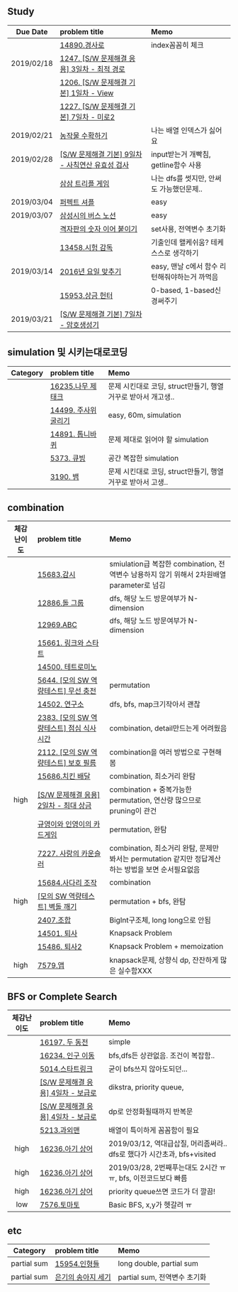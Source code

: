 ## Study
|Due Date        | problem title| Memo|
|:-------------:|:-------------|:-------------|
||[14890.경사로](makepath.cpp)|index꼼꼼히 체크|
|2019/02/18| [1247. [S/W 문제해결 응용] 3일차 - 최적 경로](1247.cpp)||
||[1206. [S/W 문제해결 기본] 1일차 - View](view.cpp)||
||[1227. [S/W 문제해결 기본] 7일차 - 미로2](maze.cpp)||
|2019/02/21| [농작물 수확하기](farm.cpp)| 나는 배열 인덱스가 싫어요|
|2019/02/28|[[S/W 문제해결 기본] 9일차 - 사칙연산 유효성 검사](validation.cpp)|input받는거 개빡침, getline함수 사용|
||[삼삼 트리플 게임](triple.cpp)|나는 dfs를 썻지만, 안써도 가능했던문제..|
|2019/03/04|[퍼펙트 셔플](shuffle.cpp)|easy|
|2019/03/07|[삼성시의 버스 노선](busline.cpp)|easy|
||[격자판의 숫자 이어 붙이기](lattice.cpp)|set사용, 전역변수 초기화|
||[13458.시험 감독](supervisor.cpp)|기출인데 왤케쉬움? 테케 스스로 생각하기|
|2019/03/14|[2016년 요일 맞추기](datcnt.cpp)|easy, 맨날 c에서 함수 리턴해줘야하는거 까먹음|
||[15953.상금 헌터](huter.cpp)|0-based, 1-based신경써주기|
|2019/03/21|[[S/W 문제해결 기본] 7일차 - 암호생성기](crpyto.cpp)||


## simulation 및 시키는대로코딩
| Category      | problem title| Memo|
|:-------------:|:-------------|:-------------|
||[16235.나무 제태크](tree.cpp)|문제 시킨대로 코딩, struct만들기, 행열 거꾸로 받아서 개고생..|
||[14499. 주사위 굴리기](dice.cpp)|easy, 60m, simulation|
||[14891. 톱니바퀴](gear.cpp)|문제 제대로 읽어야 할 simulation|
||[5373. 큐빙](cubing.cpp)|공간 복잡한 simulation|
||[3190. 뱀](snake.cpp)|문제 시킨대로 코딩, struct만들기, 행열 거꾸로 받아서 고생.. |

## combination
| 체감난이도      | problem title| Memo|
|:-------------:|:-------------|:-------------|
||[15683.감시](combination/cctv.cpp)|smiulation급 복잡한 combination, 전역변수 남용하지 않기 위해서 2차원배열 parameter로 넘김|
||[12886.돌 그룹](combination/stongroup.cpp)|dfs, 해당 노드 방문여부가 N-dimension|
||[12969.ABC](combination/abc.cpp)|dfs, 해당 노드 방문여부가 N-dimension|
||[15661. 링크와 스타트](combination/linksoccor.cpp)||
||[14500. 테트로미노](combination/tetromino.cpp)||
||[5644. [모의 SW 역량테스트] 무선 충전](combination/wireless.cpp)|permutation|
||[14502. 연구소](combination/lab.cpp)|dfs, bfs, map크기작아서 괜찮|
||[2383. [모의 SW 역량테스트] 점심 식사시간](combination/helllunch.cpp)|combination, detail만드는게 어려웠음|
||[2112. [모의 SW 역량테스트] 보호 필름](combination/film.cpp)|combination을 여러 방법으로 구현해봄|
||[15686.치킨 배달](combination/chicken.cpp)|combination, 최소거리 완탐|
|high|[[S/W 문제해결 응용] 2일차 - 최대 상금](combination/reward.cpp)|combination + 중복가능한 permutation, 연산량 많으므로 pruning이 관건|
||[규영이와 인영이의 카드게임](combination/cardgame2.cpp)|permutation, 완탐|
||[7227. 사랑의 카운슬러](combination/counselor.cpp)|combination, 최소거리 완탐, 문제만 봐서는 permutation 같지만 정답계산하는 방법을 보면 순서필요없음|
||[15684.사다리 조작](combination/ladder.cpp)|combination|
|high|[[모의 SW 역량테스트] 벽돌 깨기](combination/explode.cpp)|permutation + bfs, 완탐|
||[2407.조합](combination/combination.cpp)|BigInt구조체, long long으로 안됨|
||[14501. 퇴사](quit.cpp)|Knapsack Problem|
||[15486. 퇴사2](quit2.cpp)|Knapsack Problem + memoization|
|high|[7579.앱](app.cpp)| knapsack문제, 상향식 dp, 잔잔하게 많은 실수함XXX|

## BFS or Complete Search
|체감난이도        | problem title| Memo|
|:-------------:|:-------------|:-------------| 
||[16197. 두 동전](bfs/twocoin.cpp)|simple|
||[16234. 인구 이동](bfs/migration.cpp)|bfs,dfs든 상관없음. 조건이 복잡함..|
||[5014.스타트링크](bfs/startlink.cpp)|굳이 bfs쓰지 않아도되던...|
||[[S/W 문제해결 응용] 4일차 - 보급로](bfs/recover2.cpp)|dikstra, priority queue,|
||[[S/W 문제해결 응용] 4일차 - 보급로](bfs/recover.cpp)|dp로 안정화될때까지 반복문|
||[5213.과외맨](bfs/lessonman.cpp)|배열이 특이하게 꼼꼼함이 필요|
|high|[16236.아기 상어](bfs/babyshark.cpp)|2019/03/12, 역대급삽질, 머리좀써라.. dfs로 했다가 시간초과, bfs+visited|
|high|[16236.아기 상어](bfs/babyshark2.cpp)|2019/03/28, 2번째푸는대도 2시간 ㅠㅠ, bfs, 이전코드보다 빠름|
|high|[16236.아기 상어](bfs/babyshark3.cpp)|priority queue쓰면 코드가 더 깔끔!|
|low|[7576.토마토](tomato.cpp)|Basic BFS, x,y가 헷갈려 ㅠ|

## etc
|Category        | problem title| Memo|
|:-------------:|:-------------|:-------------| 
|partial sum|[15954.인형들](15954.cpp)|long double, partial sum|
|partial sum|[은기의 송아지 세기](calf.cpp)|partial sum, 전역변수 초기화|


